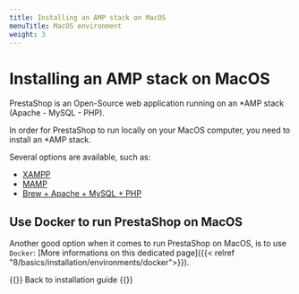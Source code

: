 ```yaml
---
title: Installing an AMP stack on MacOS
menuTitle: MacOS environment
weight: 3
---
```


# Installing an AMP stack on MacOS

PrestaShop is an Open-Source web application running on an *AMP stack (Apache - MySQL - PHP).

In order for PrestaShop to run locally on your MacOS computer, you need to install an *AMP stack. 

Several options are available, such as: 

- [XAMPP](https://www.apachefriends.org/index.html)
- [MAMP](https://www.mamp.info/en/mamp/macos/)
- [Brew + Apache + MySQL + PHP](https://brew.sh/)

## Use Docker to run PrestaShop on MacOS

Another good option when it comes to run PrestaShop on MacOS, is to use `Docker`: [More informations on this dedicated page]({{< relref "8/basics/installation/environments/docker">}}).

{{<cta relref="/8/basics/installation" type="primary">}}
  Back to installation guide
{{</cta>}}